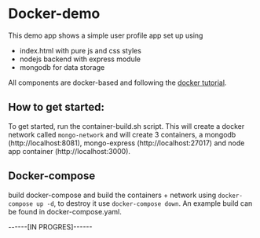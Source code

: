 # Docker-demo

This demo app shows a simple user profile app set up using 
- index.html with pure js and css styles
- nodejs backend with express module
- mongodb for data storage

All components are docker-based and following the [docker tutorial](https://www.youtube.com/watch?v=3c-iBn73dDE&t=3371s).

## How to get started:

To get started, run the container-build.sh script. This will create a docker network called `mongo-network` and will create 3 containers, a mongodb (http://localhost:8081), mongo-express (http://localhost:27017) and node app container (http://localhost:3000).

## Docker-compose

build docker-compose and build the containers + network using `docker-compose up -d`, to destroy it use `docker-compose down`. An example build can be found in docker-compose.yaml.

------[IN PROGRES]------
